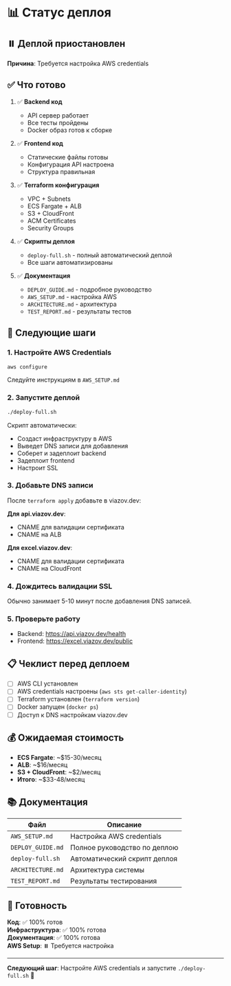 # 📊 Статус деплоя

## ⏸️ Деплой приостановлен

**Причина**: Требуется настройка AWS credentials

## ✅ Что готово

1. ✅ **Backend код**
   - API сервер работает
   - Все тесты пройдены
   - Docker образ готов к сборке

2. ✅ **Frontend код**
   - Статические файлы готовы
   - Конфигурация API настроена
   - Структура правильная

3. ✅ **Terraform конфигурация**
   - VPC + Subnets
   - ECS Fargate + ALB
   - S3 + CloudFront
   - ACM Certificates
   - Security Groups

4. ✅ **Скрипты деплоя**
   - `deploy-full.sh` - полный автоматический деплой
   - Все шаги автоматизированы

5. ✅ **Документация**
   - `DEPLOY_GUIDE.md` - подробное руководство
   - `AWS_SETUP.md` - настройка AWS
   - `ARCHITECTURE.md` - архитектура
   - `TEST_REPORT.md` - результаты тестов

## 🔄 Следующие шаги

### 1. Настройте AWS Credentials

```bash
aws configure
```

Следуйте инструкциям в `AWS_SETUP.md`

### 2. Запустите деплой

```bash
./deploy-full.sh
```

Скрипт автоматически:
- Создаст инфраструктуру в AWS
- Выведет DNS записи для добавления
- Соберет и задеплоит backend
- Задеплоит frontend
- Настроит SSL

### 3. Добавьте DNS записи

После `terraform apply` добавьте в viazov.dev:

**Для api.viazov.dev**:
- CNAME для валидации сертификата
- CNAME на ALB

**Для excel.viazov.dev**:
- CNAME для валидации сертификата
- CNAME на CloudFront

### 4. Дождитесь валидации SSL

Обычно занимает 5-10 минут после добавления DNS записей.

### 5. Проверьте работу

- Backend: https://api.viazov.dev/health
- Frontend: https://excel.viazov.dev/public

## 📋 Чеклист перед деплоем

- [ ] AWS CLI установлен
- [ ] AWS credentials настроены (`aws sts get-caller-identity`)
- [ ] Terraform установлен (`terraform version`)
- [ ] Docker запущен (`docker ps`)
- [ ] Доступ к DNS настройкам viazov.dev

## 💰 Ожидаемая стоимость

- **ECS Fargate**: ~$15-30/месяц
- **ALB**: ~$16/месяц
- **S3 + CloudFront**: ~$2/месяц
- **Итого**: ~$33-48/месяц

## 📚 Документация

| Файл | Описание |
|------|----------|
| `AWS_SETUP.md` | Настройка AWS credentials |
| `DEPLOY_GUIDE.md` | Полное руководство по деплою |
| `deploy-full.sh` | Автоматический скрипт деплоя |
| `ARCHITECTURE.md` | Архитектура системы |
| `TEST_REPORT.md` | Результаты тестирования |

## 🎯 Готовность

**Код**: ✅ 100% готов  
**Инфраструктура**: ✅ 100% готова  
**Документация**: ✅ 100% готова  
**AWS Setup**: ⏸️ Требуется настройка

---

**Следующий шаг**: Настройте AWS credentials и запустите `./deploy-full.sh` 🚀

